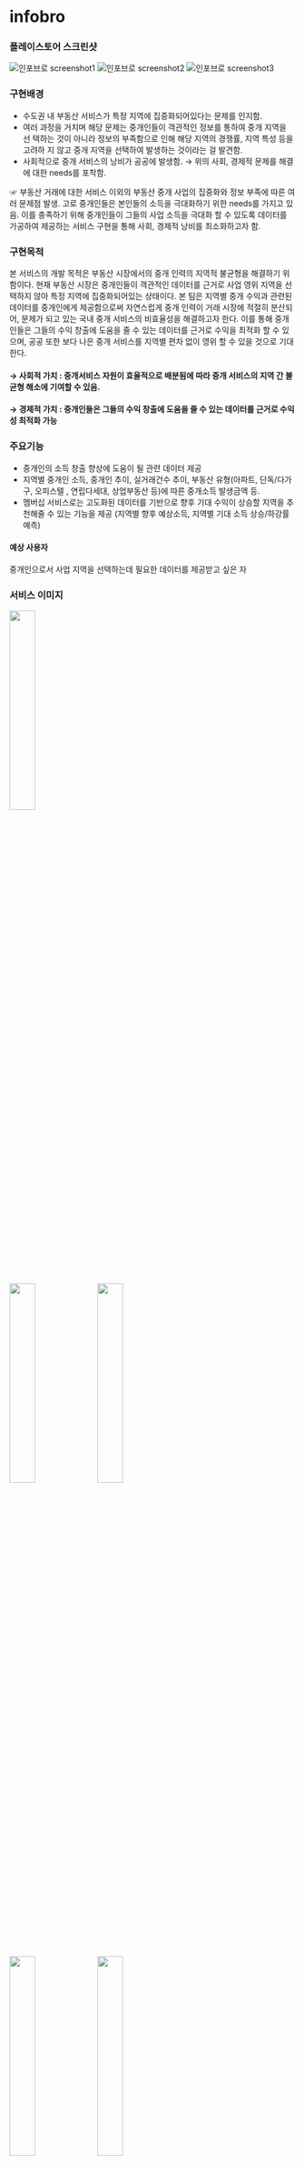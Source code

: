 # infobro
### 플레이스토어 스크린샷 

![인포브로 screenshot1](https://user-images.githubusercontent.com/88263745/201618684-0c8e75b3-f9fa-4686-a7ad-fb57f0db4d23.png)
![인포브로 screenshot2](https://user-images.githubusercontent.com/88263745/201618747-5326e511-1b25-405b-9f04-80c51fabea9a.png)
![인포브로 screenshot3](https://user-images.githubusercontent.com/88263745/201618775-0bc8945a-9330-4da6-9786-50458c64bf0a.png)





### 구현배경  
- 수도권 내 부동산 서비스가 특정 지역에 집중화되어있다는 문제를 인지함.
- 여러 과정을 거치며 해당 문제는 중개인들이 객관적인 정보를 통하여 중개 지역을 선
택하는 것이 아니라 정보의 부족함으로 인해 해당 지역의 경쟁률, 지역 특성 등을 고려하
지 않고 중개 지역을 선택하여 발생하는 것이라는 걸 발견함.
- 사회적으로 중개 서비스의 낭비가 공공에 발생함.
	→ 위의 사회, 경제적 문제를 해결에 대한 needs를 포착함.
 
☞ 부동산 거래에 대한 서비스 이외의 부동산 중개 사업의 집중화와 정보 부족에 따른 여러 문제점 발생. 고로 중개인들은 본인들의 소득을 극대화하기 위한 needs를 가지고 있음. 이를 충족하기 위해 중개인들이 그들의 사업 소득을 극대화 할 수 있도록 데이터를 가공하여 제공하는 서비스 구현을 통해 사회, 경제적 낭비를 최소화하고자 함.

### 구현목적  
본 서비스의 개발 목적은 부동산 시장에서의 중개 인력의 지역적 불균형을 해결하기 
위함이다. 현재 부동산 시장은 중개인들이 객관적인 데이터를 근거로 사업 영위 지역을 
선택하지 않아 특정 지역에 집중화되어있는 상태이다. 
본 팀은 지역별 중개 수익과 관련된 데이터를 중개인에게 제공함으로써 자연스럽게 중개 
인력이 거래 시장에 적절히 분산되어, 문제가 되고 있는 국내 중개 서비스의 비효율성을 
해결하고자 한다. 이를 통해 중개인들은 그들의 수익 창출에 도움을 줄 수 있는 데이터를 
근거로 수익을 최적화 할 수 있으며, 공공 또한 보다 나은 중개 서비스를 지역별 편차 
없이 영위 할 수 있을 것으로 기대한다.  


#### → 사회적 가치 : 중개서비스 자원이 효율적으로 배분됨에 따라 중개 서비스의 지역 간 불균형 해소에 기여할 수 있음.
#### → 경제적 가치 : 중개인들은 그들의 수익 창출에 도움을 줄 수 있는 데이터를 근거로 수익성 최적화 가능


### 주요기능 
* 중개인의 소득 창출 향상에 도움이 될 관련 데이터 제공
* 지역별 중개인 소득, 중개인 추이, 실거래건수 추이, 부동산 유형(아파트, 단독/다가구, 오피스텔 , 연립다세대, 상업부동산 등)에 따른 중개소득 발생금액 등.
* 멤버십 서비스로는 고도화된 데이터를 기반으로 향후 기대 수익이 상승할 지역을 추천해줄 수 있는 기능을 제공
(지역별 향후 예상소득, 지역별 기대 소득 상승/하강률 예측)


#### 예상 사용자   
중개인으로서 사업 지역을 선택하는데 필요한 데이터를 제공받고 싶은 자


### 서비스 이미지  
<img src = "https://user-images.githubusercontent.com/88263745/152727529-ef60684d-d0a4-49d8-8730-53393d1bdd27.jpg" width="30%" height="30%">

<img src = "https://user-images.githubusercontent.com/88263745/201861640-6b597386-b81c-4f04-9668-eed1b9fa63eb.png" width="30%" height="30%"> <img src = "https://user-images.githubusercontent.com/88263745/201861787-605a0dad-2147-4669-9012-65f28e9e51dc.png" width="30%" height="30%">

<img src = "https://user-images.githubusercontent.com/88263745/201862005-1de4faf6-dd95-4bcf-9349-e8a6e8859bb6.png" width="30%" height="30%"> <img src = "https://user-images.githubusercontent.com/88263745/202097118-6d4ea23a-c80c-4c26-a5b3-3f69d0c1be05.jpg" width="30%" height="30%">

<img src = "https://user-images.githubusercontent.com/88263745/201861922-cf1c6995-a1d6-46c2-9182-cb802a11c21e.png" width="30%" height="30%"> <img src = "https://user-images.githubusercontent.com/88263745/201862151-e5ebdfa0-c6ee-4404-b49c-01f7aae3b8b4.png" width="30%" height="30%">

<img src = "https://user-images.githubusercontent.com/88263745/201862251-3db1fc16-6459-4dba-a303-9914b6f12ae6.png" width="30%" height="30%"> <img src = "https://user-images.githubusercontent.com/88263745/201862197-6fa229bb-666a-47fe-bec1-f28fb2d10dec.png" width="30%" height="30%">

<img src = "https://user-images.githubusercontent.com/88263745/201862437-fc43d712-fef0-49aa-a968-5b93acd82c20.png" width="30%" height="30%">


